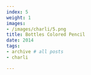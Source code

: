 ```yaml
---
index: 5
weight: 1
images:
- /images/charli/5.png
title: Bottles Colored Pencil
date: 2014
tags:
- archive # all posts
- charli

---
```


